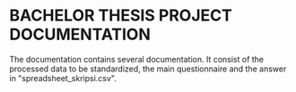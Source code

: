 # BACHELOR THESIS PROJECT DOCUMENTATION
The documentation contains several documentation. It consist of the processed data to be standardized, the main questionnaire and the answer in "spreadsheet_skripsi.csv".
